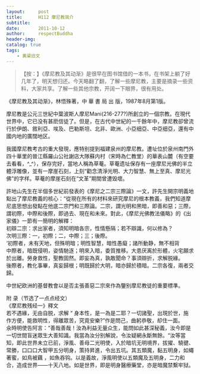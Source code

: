 ```yaml
---
layout:     post
title:      H112 摩尼教简介
subtitle:   
date:       2011-10-12
author:     respectBuddha
header-img: 
catalog: true
tags:
    - 黄粱旧文
---
```


> 【按：】《摩尼教及其动渐》是很早在图书馆借的一本书，在书架上躺了好几年了，明天想归还。今天略翻了翻，了解一些摩尼教，主要是摘录一些资料，大家共享。了解一些其他宗教，开阔一下眼界，很有用处。

《摩尼教及其动渐》，林悟殊著，中  華  書  局  出  版，1987年8月第1版。

摩尼教是公元三世紀中葉波斯人摩尼Mani(216-277?)所創立的一個宗教。在現代世界中，它已没有甚麽信徒了。但是，在古代中世紀的一千餘年中，摩尼教卻曾流行於伊朗、敘利亞、埃及、巴勒斯坦、北非、歐洲、小亞细亞、中亞细亞，還有中國内地的廣闊地区。

我國摩尼教考古的重大發現，應特别提到福建泉州的摩尼教。遭址位於泉州南門外四十華里的晉江縣羅山公社謝店大隊蘇内村（宋時為仁教里）的華表山麓（有空要去看看，^_^），保存完好，當地人稱為草菴。草菴遗址保存有一座摩尼光佛的半立體浮雕像，並有一摩崖石刻，上刻“勸念清淨光明、大力智慧、無上至真、摩尼光佛”的字样。草菴的摩崖石刻在“文革”期間曾遭毁壞。

許地山先生在半個多世紀前發表的《摩尼之二宗三際論》一文，許先生開宗明義地點出了摩尼教義的核心：“從現在所有的材料來研究摩尼的根本教義，我們知道摩尼底思想出發點在他底二宗門和三際論。二宗，謂光明和黑暗，即善和惡；三際，謂初際，中際和後際，即過去、現在和未來。對此，《摩尼光佛教法儀略》的《出家儀》一節有一簡明的解釋：  
初辯二宗：求出家者，須知明暗各宗，性情懸隔；若不辯識，何以修為？  
次明三際：一，初際；二，中際；三；後際。  
‘初際者，未有天地，但殊明暗；明性智慧，暗性愚癡；諸所動静，無不相背  
中際者，暗既侵明，姿情馳逐；明來入暗，委質推移。大患厌离於形體，火宅願求於出離。勞身救性，聖教固然。即妄為真，孰敢聞命？事須辯折，求解脱緣。  
後際者，教化事畢，真妄歸根；明既歸於大明，暗亦歸於積暗。二宗各復，兩者交歸。

中世紀欧洲的基督教會以是否主張善惡二宗來作為鑒别摩尼教徒的重要標準。

附  录（节选了一点点经文）  
《摩尼教残经一》釋文  
若不遇緣，无由自脱，求解 “ 身本性，是一為是二耶？一切諸聖，出現於世，施作方便，能救明性，得離眾苦，究竟安樂?”作是問己，曲躬恭敬，却住一面。  
氽時明使告阿言：“善哉善哉！汝為利益无量众生，能問如此甚深秘義，汝今即是一切世間盲迷眾生大善知識。我當為汝分别解說，令汝疑網永斷無餘。“汝等當知，即此世界未立已前，淨風、善母二光明使，入於暗坑无明境界，拔擢、驍徤、常勝，口口口大智甲五分明身，策持昇進，令出五坑。其五類魔，黏五明身，如蠅著蜜，如鳥被藕 ，如魚吞钩。以是義故，淨風明使以五類魔及五明身，二力和合，造成世界——十天八地。如是世界，即是明身醫療藥堂，亦是暗魔禁繫牢狱。

